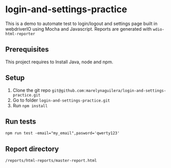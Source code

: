 # login-and-settings-practice
This is a demo to automate test to login/logout and settings page built in webdriverIO using Mocha and Javascript. Reports are generated with `wdio-html-reporter`

## Prerequisites
This project requires to Install Java, node and npm.

## Setup
1. Clone the git repo `git@github.com:marelynaguilera/login-and-settings-practice.git` 
2. Go to folder `login-and-settings-practice.git` 
3. Run `npm install`

## Run tests
`npm run test -email="my_email",pasword='qwerty123'`

## Report directory 
`/reports/html-reports/master-report.html`